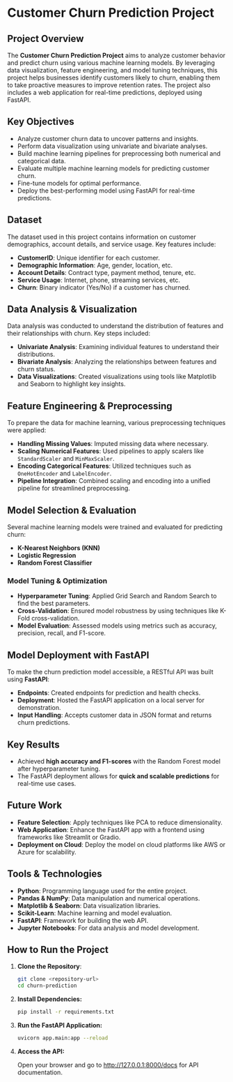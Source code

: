 # Customer Churn Prediction Project

## Project Overview
The **Customer Churn Prediction Project** aims to analyze customer behavior and predict churn using various machine learning models. By leveraging data visualization, feature engineering, and model tuning techniques, this project helps businesses identify customers likely to churn, enabling them to take proactive measures to improve retention rates. The project also includes a web application for real-time predictions, deployed using FastAPI.

## Key Objectives
- Analyze customer churn data to uncover patterns and insights.
- Perform data visualization using univariate and bivariate analyses.
- Build machine learning pipelines for preprocessing both numerical and categorical data.
- Evaluate multiple machine learning models for predicting customer churn.
- Fine-tune models for optimal performance.
- Deploy the best-performing model using FastAPI for real-time predictions.

## Dataset
The dataset used in this project contains information on customer demographics, account details, and service usage. Key features include:
- **CustomerID**: Unique identifier for each customer.
- **Demographic Information**: Age, gender, location, etc.
- **Account Details**: Contract type, payment method, tenure, etc.
- **Service Usage**: Internet, phone, streaming services, etc.
- **Churn**: Binary indicator (Yes/No) if a customer has churned.

## Data Analysis & Visualization
Data analysis was conducted to understand the distribution of features and their relationships with churn. Key steps included:
- **Univariate Analysis**: Examining individual features to understand their distributions.
- **Bivariate Analysis**: Analyzing the relationships between features and churn status.
- **Data Visualizations**: Created visualizations using tools like Matplotlib and Seaborn to highlight key insights.

## Feature Engineering & Preprocessing
To prepare the data for machine learning, various preprocessing techniques were applied:
- **Handling Missing Values**: Imputed missing data where necessary.
- **Scaling Numerical Features**: Used pipelines to apply scalers like `StandardScaler` and `MinMaxScaler`.
- **Encoding Categorical Features**: Utilized techniques such as `OneHotEncoder` and `LabelEncoder`.
- **Pipeline Integration**: Combined scaling and encoding into a unified pipeline for streamlined preprocessing.

## Model Selection & Evaluation
Several machine learning models were trained and evaluated for predicting churn:
- **K-Nearest Neighbors (KNN)**
- **Logistic Regression**
- **Random Forest Classifier**

### Model Tuning & Optimization
- **Hyperparameter Tuning**: Applied Grid Search and Random Search to find the best parameters.
- **Cross-Validation**: Ensured model robustness by using techniques like K-Fold cross-validation.
- **Model Evaluation**: Assessed models using metrics such as accuracy, precision, recall, and F1-score.

## Model Deployment with FastAPI
To make the churn prediction model accessible, a RESTful API was built using **FastAPI**:
- **Endpoints**: Created endpoints for prediction and health checks.
- **Deployment**: Hosted the FastAPI application on a local server for demonstration.
- **Input Handling**: Accepts customer data in JSON format and returns churn predictions.


## Key Results
- Achieved **high accuracy and F1-scores** with the Random Forest model after hyperparameter tuning.
- The FastAPI deployment allows for **quick and scalable predictions** for real-time use cases.

## Future Work
- **Feature Selection**: Apply techniques like PCA to reduce dimensionality.
- **Web Application**: Enhance the FastAPI app with a frontend using frameworks like Streamlit or Gradio.
- **Deployment on Cloud**: Deploy the model on cloud platforms like AWS or Azure for scalability.

## Tools & Technologies
- **Python**: Programming language used for the entire project.
- **Pandas & NumPy**: Data manipulation and numerical operations.
- **Matplotlib & Seaborn**: Data visualization libraries.
- **Scikit-Learn**: Machine learning and model evaluation.
- **FastAPI**: Framework for building the web API.
- **Jupyter Notebooks**: For data analysis and model development.

## How to Run the Project
1. **Clone the Repository**:
   ```bash
   git clone <repository-url>
   cd churn-prediction

2. **Install Dependencies:**

    ```bash
    pip install -r requirements.txt

3. **Run the FastAPI Application:**

    ```bash
    uvicorn app.main:app --reload

3. **Access the API:**

    Open your browser and go to http://127.0.0.1:8000/docs for API documentation.